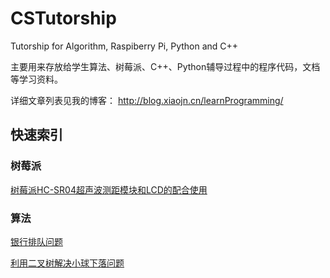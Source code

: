 # CSTutorship
Tutorship for Algorithm, Raspiberry Pi, Python and C++

主要用来存放给学生算法、树莓派、C++、Python辅导过程中的程序代码，文档等学习资料。 

详细文章列表见我的博客： http://blog.xiaojn.cn/learnProgramming/

## 快速索引

### 树莓派
[树莓派HC-SR04超声波测距模块和LCD的配合使用](https://github.com/Evanqiao/CSTutorship/tree/master/Raspberry/HC-SR04%E8%B6%85%E5%A3%B0%E6%B3%A2%E6%B5%8B%E8%B7%9D%E6%A8%A1%E5%9D%97)

### 算法
[银行排队问题](https://github.com/Evanqiao/CSTutorship/tree/master/Algorithm/bankQueue)

[利用二叉树解决小球下落问题](https://github.com/Evanqiao/CSTutorship/blob/master/Algorithm/DataStructure-Tree/fallingball2.cpp)
